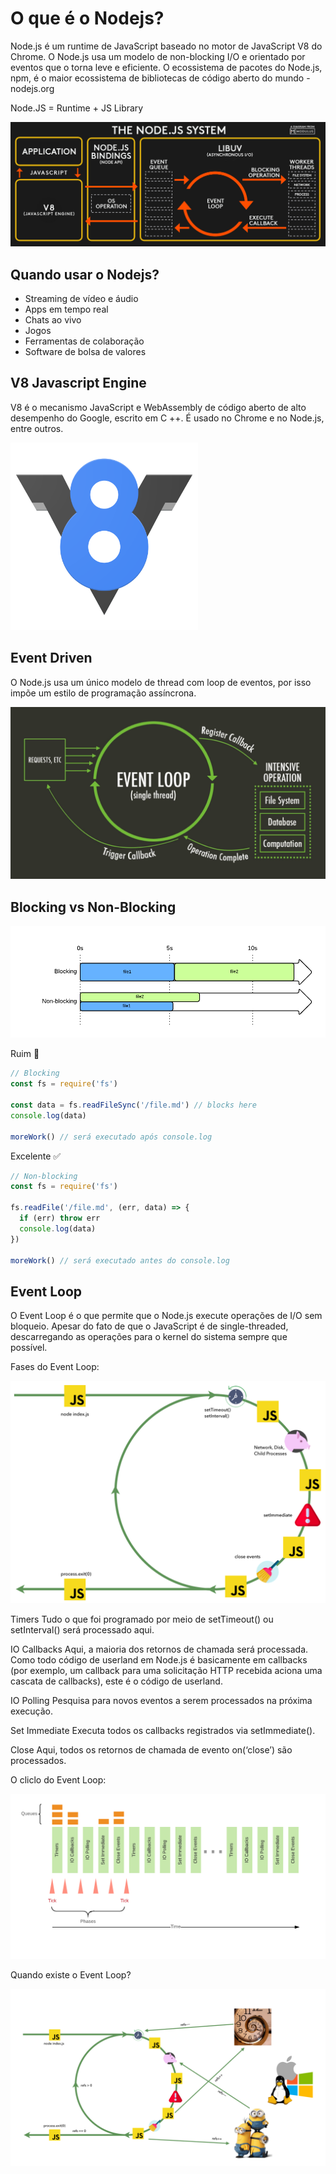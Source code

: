 # O que é o Nodejs?

Node.js é um runtime de JavaScript baseado no motor de JavaScript V8 do Chrome. O Node.js usa um modelo de non-blocking I/O e orientado por eventos que o torna leve e eficiente. O ecossistema de pacotes do Node.js, npm, é o maior ecossistema de bibliotecas de código aberto do mundo - nodejs.org

Node.JS = Runtime + JS Library

<img src="images/image-1.jpg">

## Quando usar o Nodejs?

* Streaming de vídeo e áudio
* Apps em tempo real
* Chats ao vivo
* Jogos
* Ferramentas de colaboração
* Software de bolsa de valores

## V8 Javascript Engine

V8 é o mecanismo JavaScript e WebAssembly de código aberto de alto desempenho do Google, escrito em C ++. É usado no Chrome e no Node.js, entre outros.

<img src="images/image-2.png" width="300px">

## Event Driven

O Node.js usa um único modelo de thread com loop de eventos, por isso impõe um estilo de programação assíncrona.

<img src="images/image-3.png">

## Blocking vs Non-Blocking

<img src="images/image-4.png">

Ruim 🚫

```js
// Blocking
const fs = require('fs')

const data = fs.readFileSync('/file.md') // blocks here
console.log(data)

moreWork() // será executado após console.log
```

Excelente ✅

```js
// Non-blocking
const fs = require('fs')

fs.readFile('/file.md', (err, data) => {
  if (err) throw err
  console.log(data)
})

moreWork() // será executado antes do console.log
```

## Event Loop

O Event Loop é o que permite que o Node.js execute operações de I/O sem bloqueio. Apesar do fato de que o JavaScript é de single-threaded, descarregando as operações para o kernel do sistema sempre que possível.

Fases do Event Loop:

<img src="images/image-5.png">

Timers
  Tudo o que foi programado por meio de setTimeout() ou setInterval() será processado aqui.

IO Callbacks
  Aqui, a maioria dos retornos de chamada será processada. Como todo código de userland em Node.js é basicamente em callbacks (por exemplo, um callback para uma solicitação HTTP recebida aciona uma cascata de callbacks), este é o código de userland.

IO Polling
  Pesquisa para novos eventos a serem processados na próxima execução.

Set Immediate
  Executa todos os callbacks registrados via setImmediate().

Close
  Aqui, todos os retornos de chamada de evento on(‘close’) são processados.

O cliclo do Event Loop:

<img src="images/image-6.png">

Quando existe o Event Loop?

<img src="images/image-7.png">
